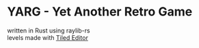 # YARG - Yet Another Retro Game

written in Rust using raylib-rs  
levels made with [Tiled Editor](https://mapeditor.org/)
